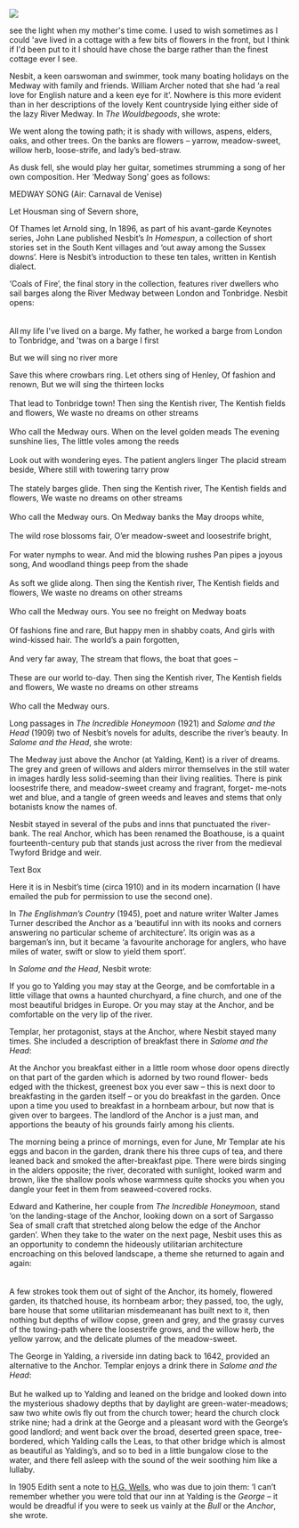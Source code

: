 <a href="https://dev.visual-essays.app"><img src="https://dev-visual-essays.netlify.app/images/ve-button.png"></a>
<param ve-config title="Edith Nesbit, River Medway" author="Eleanor Fitzsimons" layout="vtl" banner="/images/banner/19c.jpg">

see the light when my mother's time come. I used to wish sometimes as I could 'ave lived in a cottage with a few bits of flowers in the front, but I think if I'd been put to it I should have chose the barge rather than the finest cottage ever I see. 


Nesbit, a keen oarswoman and swimmer, took many boating holidays on the Medway with family and friends. William Archer noted that she had ‘a real love for English nature and a keen eye for it’. Nowhere is this more evident than in her descriptions of the lovely Kent countryside lying either side of the lazy River Medway. In _The Wouldbegoods_, she wrote:  

We went along the towing path; it is shady with willows, aspens, elders, oaks, and other trees. On the banks are flowers – yarrow, meadow-sweet, willow herb, loose-strife, and lady’s bed-straw.  

As dusk fell, she would play her guitar, sometimes strumming a song of her own composition. Her ‘Medway Song’ goes as follows:  

MEDWAY SONG (Air: Carnaval de Venise)

Let Housman sing of Severn shore, 

Of Thames let Arnold sing, In 1896, as part of his avant-garde Keynotes series, John Lane published Nesbit’s _In Homespun_, a collection of short stories set in the South Kent villages and ‘out away among the Sussex downs’. Here is Nesbit’s introduction to these ten tales, written in Kentish dialect.  

‘Coals of Fire’, the final story in the collection, features river dwellers who sail barges along the River Medway between London and Tonbridge. Nesbit opens:  
<br><br>
All my life I've lived on a barge. My father, he worked a barge from London to Tonbridge, and 'twas on a barge I first 

But we will sing no river more 

Save this where crowbars ring. 
Let others sing of Henley, 
Of fashion and renown, 
But we will sing the thirteen locks 
<br><br>
That lead to Tonbridge town! 
Then sing the Kentish river, 
The Kentish fields and flowers, 
We waste no dreams on other streams 
<br><br>
Who call the Medway ours. 
When on the level golden meads 
The evening sunshine lies, 
The little voles among the reeds 
<br><br>
Look out with wondering eyes. 
The patient anglers linger 
The placid stream beside, 
Where still with towering tarry prow 
<br><br>
The stately barges glide. 
Then sing the Kentish river, 
The Kentish fields and flowers, 
We waste no dreams on other streams 
<br><br>
Who call the Medway ours. 
On Medway banks the May droops white, 
<br><br>
The wild rose blossoms fair, 
O’er meadow-sweet and loosestrife bright, 
<br><br>
For water nymphs to wear. 
And mid the blowing rushes 
Pan pipes a joyous song, 
And woodland things peep from the shade 
<br><br>
As soft we glide along. 
Then sing the Kentish river, 
The Kentish fields and flowers, 
We waste no dreams on other streams 
<br><br>
Who call the Medway ours. 
You see no freight on Medway boats 
<br><br>
Of fashions fine and rare, 
But happy men in shabby coats, 
And girls with wind-kissed hair. 
The world’s a pain forgotten, 
<br><br>
And very far away, 
The stream that flows, the boat that goes – 
<br><br>
These are our world to-day. 
Then sing the Kentish river, 
The Kentish fields and flowers, 
We waste no dreams on other streams 
<br><br>
Who call the Medway ours. 

Long passages in _The Incredible Honeymoon_ (1921) and _Salome and the Head_ (1909) two of Nesbit’s novels for adults, describe the river’s beauty. In _Salome and the Head_, she wrote:  

The Medway just above the Anchor (at Yalding, Kent) is a river of dreams. The grey and green of willows and alders mirror themselves in the still water in images hardly less solid-seeming than their living realities. There is pink loosestrife there, and meadow-sweet creamy and fragrant, forget- me-nots wet and blue, and a tangle of green weeds and leaves and stems that only botanists know the names of.  

Nesbit stayed in several of the pubs and inns that punctuated the river- bank. The real Anchor, which has been renamed the Boathouse, is a quaint fourteenth-century pub that stands just across the river from the medieval Twyford Bridge and weir.  

Text Box 

Here it is in Nesbit’s time (circa 1910) and in its modern incarnation (I have emailed the pub for permission to use the second one). 

In _The Englishman’s Country_ (1945), poet and nature writer Walter James Turner described the Anchor as a ‘beautiful inn with its nooks and corners answering no particular scheme of architecture’. Its origin was as a bargeman’s inn, but it became ‘a favourite anchorage for anglers, who have miles of water, swift or slow to yield them sport’. 

In _Salome and the Head_, Nesbit wrote:  

If you go to Yalding you may stay at the George, and be comfortable in a little village that owns a haunted churchyard, a fine church, and one of the most beautiful bridges in Europe. Or you may stay at the Anchor, and be comfortable on the very lip of the river.  

Templar, her protagonist, stays at the Anchor, where Nesbit stayed many times. She included a description of breakfast there in _Salome and the Head_:  

At the Anchor you breakfast either in a little room whose door opens directly on that part of the garden which is adorned by two round flower- beds edged with the thickest, greenest box you ever saw – this is next door to breakfasting in the garden itself – or you do breakfast in the garden. Once upon a time you used to breakfast in a hornbeam arbour, but now that is given over to bargees. The landlord of the Anchor is a just man, and apportions the beauty of his grounds fairly among his clients.  

The morning being a prince of mornings, even for June, Mr Templar ate his eggs and bacon in the garden, drank there his three cups of tea, and there leaned back and smoked the after-breakfast pipe. There were birds singing in the alders opposite; the river, decorated with sunlight, looked warm and brown, like the shallow pools whose warmness quite shocks you when you dangle your feet in them from seaweed-covered rocks.  

Edward and Katherine, her couple from _The Incredible Honeymoon_, stand ‘on the landing-stage of the Anchor, looking down on a sort of Sargasso Sea of small craft that stretched along below the edge of the Anchor garden’. When they take to the water on the next page, Nesbit uses this as an opportunity to condemn the hideously utilitarian architecture encroaching on this beloved landscape, a theme she returned to again and again:  
<br><br>
A few strokes took them out of sight of the Anchor, its homely, flowered garden, its thatched house, its hornbeam arbor; they passed, too, the ugly, bare house that some utilitarian misdemeanant has built next to it, then nothing but depths of willow copse, green and grey, and the grassy curves of the towing-path where the loosestrife grows, and the willow herb, the yellow yarrow, and the delicate plumes of the meadow-sweet.  

The George in Yalding, a riverside inn dating back to 1642, provided an alternative to the Anchor. Templar enjoys a drink there in _Salome and the Head_: 
<br><br>
But he walked up to Yalding and leaned on the bridge and looked down into the mysterious shadowy depths that by daylight are green-water-meadows; saw two white owls fly out from the church tower; heard the church clock strike nine; had a drink at the George and a pleasant word with the George’s good landlord; and went back over the broad, deserted green space, tree-bordered, which Yalding calls the Leas, to that other bridge which is almost as beautiful as Yalding’s, and so to bed in a little bungalow close to the water, and there fell asleep with the sound of the weir soothing him like a lullaby.  

In 1905 Edith sent a note to [H.G. Wells](/20c/20c-wellshg-biography), who was due to join them: ‘I can’t remember whether you were told that our inn at Yalding is the _George_ – it would be dreadful if you were to seek us vainly at the _Bull_ or the _Anchor_, she wrote.  
